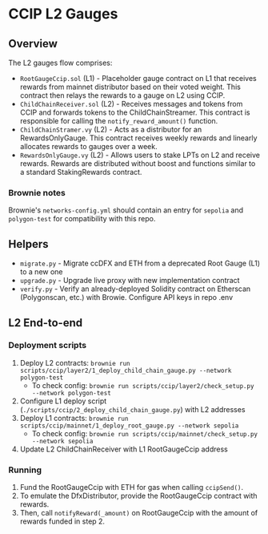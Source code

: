 # CCIP L2 Gauges

## Overview

The L2 gauges flow comprises:

- `RootGaugeCcip.sol` (L1) - Placeholder gauge contract on L1 that receives rewards from mainnet distributor based on their voted weight. This contract then relays the rewards to a gauge on L2 using CCIP.
- `ChildChainReceiver.sol` (L2) - Receives messages and tokens from CCIP and forwards tokens to the ChildChainStreamer. This contract is responsible for calling the `notify_reward_amount()` function.
- `ChildChainStramer.vy` (L2) - Acts as a distributor for an RewardsOnlyGauge. This contract receives weekly rewards and linearly allocates rewards to gauges over a week.
- `RewardsOnlyGauge.vy` (L2) - Allows users to stake LPTs on L2 and receive rewards. Rewards are distributed without boost and functions similar to a standard StakingRewards contract.

### Brownie notes

Brownie's `networks-config.yml` should contain an entry for `sepolia` and `polygon-test` for compatibility with this repo.

## Helpers

- `migrate.py` - Migrate ccDFX and ETH from a deprecated Root Gauge (L1) to a new one
- `upgrade.py` - Upgrade live proxy with new implementation contract
- `verify.py` - Verify an already-deployed Solidity contract on Etherscan (Polygonscan, etc.) with Browie. Configure API keys in repo .env

## L2 End-to-end

### Deployment scripts

1. Deploy L2 contracts: `brownie run scripts/ccip/layer2/1_deploy_child_chain_gauge.py --network polygon-test`
   - To check config: `brownie run scripts/ccip/layer2/check_setup.py --network polygon-test`
2. Configure L1 deploy script (`./scripts/ccip/2_deploy_child_chain_gauge.py`) with L2 addresses
3. Deploy L1 contracts: `brownie run scripts/ccip/mainnet/1_deploy_root_gauge.py --network sepolia`
   - To check config: `brownie run scripts/ccip/mainnet/check_setup.py --network sepolia`
4. Update L2 ChildChainReceiver with L1 RootGaugeCcip address

### Running

1. Fund the RootGaugeCcip with ETH for gas when calling `ccipSend()`.
2. To emulate the DfxDistributor, provide the RootGaugeCcip contract with rewards.
3. Then, call `notifyReward(_amount)` on RootGaugeCcip with the amount of rewards funded in step 2.
